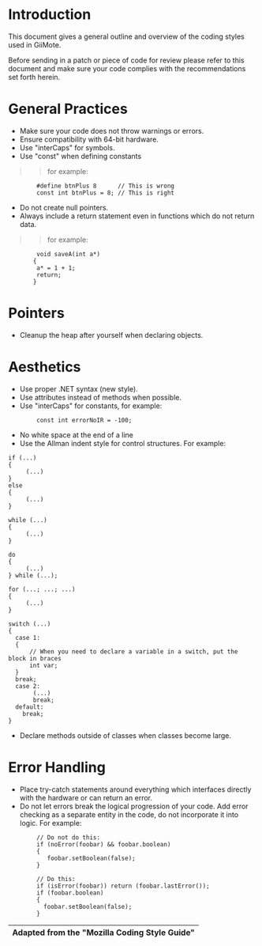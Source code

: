# Introduction #

This document gives a general outline and overview of the coding styles used in GiiMote.

Before sending in a patch or piece of code for review please refer to this document and make sure your code complies with the recommendations set forth herein.


# General Practices #
  * Make sure your code does not throw warnings or errors.
  * Ensure compatibility with 64-bit hardware.
  * Use "interCaps" for symbols.
  * Use "const" when defining constants
> > for example:
```
        #define btnPlus 8      // This is wrong
        const int btnPlus = 8; // This is right
```
  * Do not create null pointers.
  * Always include a return statement even in functions which do not return data.
> > for example:
```
        void saveA(int a*)
	   {
		a* = 1 + 1;
		return;
	   }
```

# Pointers #
  * Cleanup the heap after yourself when declaring objects.

# Aesthetics #
  * Use proper .NET syntax (new style).
  * Use attributes instead of methods when possible.
  * Use "interCaps" for constants, for example:
```
        const int errorNoIR = -100;
```
  * No white space at the end of a line
  * Use the Allman indent style for control structures. For example:
```
if (...)
{
     (...)
}
else
{
     (...)
}

while (...)
{
     (...)
}

do
{
     (...)
} while (...);

for (...; ...; ...)
{
     (...)
}

switch (...)
{
  case 1:
  {
      // When you need to declare a variable in a switch, put the block in braces
      int var;
  }
  break;
  case 2:
       (...)
       break;
  default:
    break;
}
```
  * Declare methods outside of classes when classes become large.

# Error Handling #
  * Place try-catch statements around everything which interfaces directly with the hardware or can return an error.
  * Do not let errors break the logical progression of your code. Add error checking as a separate entity in the code, do not incorporate it into logic. For example:
```
        // Do not do this:
        if (noError(foobar) && foobar.boolean)
        {
           foobar.setBoolean(false);
        }

        // Do this:
        if (isError(foobar)) return (foobar.lastError());
        if (foobar.boolean)
        {
          foobar.setBoolean(false);
        }
```


| Adapted from the "Mozilla Coding Style Guide" |
|:----------------------------------------------|